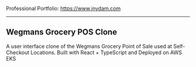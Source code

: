 Professional Portfolio: https://www.jnydam.com

---

## Wegmans Grocery POS Clone

A user interface clone of the Wegmans Grocery Point of Sale used at Self-Checkout Locations. Built with React + TypeScript and Deployed on AWS EKS
